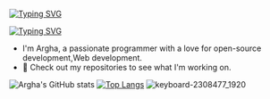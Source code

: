 [![Typing SVG](https://readme-typing-svg.herokuapp.com?font=Fira+Code&weight=700&size=30&pause=1000&center=true&vCenter=true&width=500&height=100&lines=Hi+%F0%9F%91%8B%F0%9F%91%8B++++++)](https://git.io/typing-svg)

[![Typing SVG](https://readme-typing-svg.herokuapp.com?font=Fira+Code&weight=700&size=30&pause=1000&center=true&vCenter=true&width=500&height=100&lines=-------------------------------------------------------------)](https://git.io/typing-svg)
  - I'm Argha, a passionate programmer with a love for open-source development,Web development.
  - 🚀 Check out my repositories to see what I'm working on.

![Argha's GitHub stats](https://github-readme-stats.vercel.app/api?username=arg387&show_icons=true&theme=tokyonight)
[![Top Langs](https://github-readme-stats.vercel.app/api/top-langs/?username=arg387&theme=tokyonight&layout=donut)](https://github.com/arg387/github-readme-stats)
![keyboard-2308477_1920](https://github.com/user-attachments/assets/bb94fa88-9318-4fd2-848f-e946b49364dd)


